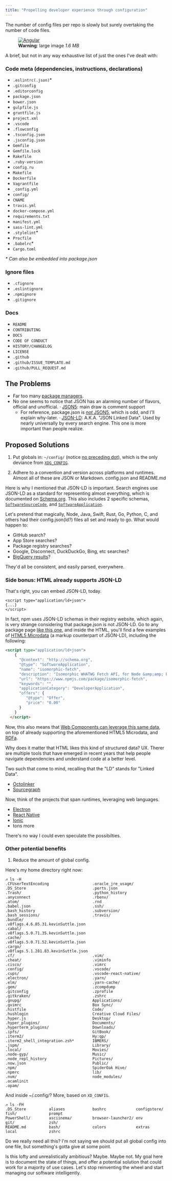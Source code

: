```yaml
---
title: "Propelling developer experience through configuration"
---
```


The number of config files per repo is slowly but surely overtaking the number of code files.

<figure>
  <a href="https://cloudup.com/c8BGrAQmmgd"><img src="/images/angular-github.png" alt="Angular"></a>
  <figcaption>
    <strong>Warning</strong>: large image <em>1.6 MB</em></figcaption>
</figure>

A brief, but not in any way exhaustive list of just the ones I've dealt with:

### Code meta (dependencies, instructions, declarations)

-   `.eslintrc(.json)`\*
-   `.gitconfig`
-   `.editorconfig`
-   `package.json`
-   `bower.json`
-   `gulpfile.js`
-   `gruntfile.js`
-   `project.xml`
-   `.vscode`
-   `.flowconfig`
-   `.tsconfig.json`
-   `.jsconfig.json`
-   `Gemfile`
-   `Gemfile.lock`
-   `Rakefile`
-   `.ruby-version`
-   `config.ru`
-   `Makefile`
-   `Dockerfile`
-   `Vagrantfile`
-   `_config.yml`
-   `config/`
-   `CNAME`
-   `travis.yml`
-   `docker-compose.yml`
-   `requirements.txt`
-   `manifest.yml`
-   `sass-lint.yml`
-   `.stylelint`\*
-   `Procfile`
-   `.babelrc`\*
-   `Cargo.toml`

_\* Can also be embedded into package.json_

### Ignore files

-   `.cfignore`
-   `.eslintignore`
-   `.npmignore`
-   `.gitignore`

### Docs

-   `README`
-   `CONTRIBUTING`
-   `DOCS`
-   `CODE OF CONDUCT`
-   `HISTORY/CHANGELOG`
-   `LICENSE`
-   `.github`
-   `.github/ISSUE_TEMPLATE.md`
-   `.github/PULL_REQUEST.md`

## The Problems

-   Far too many [package managers](http://blog.ezyang.com/2015/12/the-convergence-of-compilers-build-systems-and-package-managers/).
-   No one seems to notice that JSON has an alarming number of flavors, official and unofficial.
    · [JSON5](http://json5.org/): main draw is comment support
    -   For reference, package.json is [_not_ JSON5](https://github.com/npm/npm/issues/4482), which is odd, and I'll explain why-later.
        · [JSON-LD](http://json-ld.org/): A.K.A. "JSON Linked Data". Used by nearly universally by every search engine. This one is more important than people realize.

## Proposed Solutions

1. Put globals in: `~/config/` (notice [no preceding dot](https://twitter.com/rauchg/status/698689087620804608)), which is the only deviance from [`XDG_CONFIG`](https://specifications.freedesktop.org/basedir-spec/basedir-spec-latest.html).

2. Adhere to a convention and version across platforms and runtimes.
   Almost all of these are JSON or Markdown.
   config.json and README.md

Here is why I mentioned that JSON-LD is important. Search engines use JSON-LD as a standard for representing almost everything, which is documented on [Schema.org](https://schema.org/).
This also includes 2 specific schemas, [`SoftwareSourceCode`](https://schema.org/SoftwareSourceCode), and [`SoftwareApplication`](https://schema.org/SoftwareApplication).

Let's pretend that magically, Node, Java, Swift, Rust, Go, Python, C, and others had their config.json(ld?) files all set and ready to go.
What would happen to:

-   GitHub search?
-   App Store searches?
-   Package registry searches?
-   Google, Disconnect, DuckDuckGo, Bing, etc searches?
-   [BigQuery results](https://medium.com/google-cloud/github-on-bigquery-analyze-all-the-code-b3576fd2b150)?

They'd all be consistent, and easily parsed, everywhere.

### Side bonus: HTML already supports JSON-LD

That's right, you can embed JSON-LD, today.

```
<script type="application/ld+json">
{...}
</script>
```

In fact, npm uses JSON-LD schemas in their registry website, which again, is very strange considering that package.json is not JSON-LD.
Go to any package page [like this one](https://www.npmjs.com/package/isomorphic-fetch), and inside the HTML, you'll find a few examples of [HTML5 Microdata](https://developer.mozilla.org/en-US/docs/Web/HTML/Microdata) (a markup counterpart of JSON-LD), including the following:

```html
<script type="application/ld+json">
    {
      "@context": "http://schema.org",
      "@type": "SoftwareApplication",
      "name": "isomorphic-fetch",
      "description": "Isomorphic WHATWG Fetch API, for Node &amp;amp; Browserify",
      "url": "https://www.npmjs.com/package/isomorphic-fetch",
      "keywords": "",
      "applicationCategory": "DeveloperApplication",
      "offers": {
         "@type": "Offer",
         "price": "0.00"
      }
    }
  </script>
```

Now, this also means that [Web Components can leverage this same data](https://developers.google.com/web/updates/2015/03/creating-semantic-sites-with-web-components-and-jsonld),
on top of already supporting the aforementioned HTML5 Microdata, and [RDFa](https://rdfa.info/).

Why does it matter that HTML likes this kind of structured data? UX. Therer are multiple tools that have emerged in recent years that help people navigate dependencies and understand code at a better level.

Two such that come to mind, recalling that the "LD" stands for "Linked Data".

-   [Octolinker](http://octolinker.github.io/)
-   [Sourcegraph](https://sourcegraph.com/)

Now, think of the projects that span runtimes, leveraging web languages.

-   [Electron](http://electron.atom.io/)
-   [React Native](https://facebook.github.io/react-native/)
-   [Ionic](http://ionicframework.com/)
-   tons more

There's no way I could even speculate the possibilties.

### Other potential benefits

1. Reduce the amount of global config.

Here's my home directory right now:

```shell
⩘ ls -H
.CFUserTextEncoding                   .oracle_jre_usage/
.DS_Store                             .ports.json
.Trash/                               .python_history
.anyconnect                           .rbenv/
.atom/                                .rnd
.babel.json                           .ssh/
.bash_history                         .subversion/
.bash_sessions/                       .travis/
.bundle/                              .v8flags.4.6.85.31.kevinSuttle.json
.cabal/                               .v8flags.5.0.71.35.kevinSuttle.json
.cache/                               .v8flags.5.0.71.52.kevinSuttle.json
.cargo/                               .v8flags.5.1.281.83.kevinSuttle.json
.cf/                                  .vim/
.cheat/                               .viminfo
.cisco/                               .vimrc
.config/                              .vscode/
.cups/                                .vscode-react-native/
.electron/                            .yarn/
.elm/                                 .yarn-cache/
.gem/                                 .zcompdump
.gitconfig                            .zprofile
.gitkraken/                           .zshrc
.gnupg/                               Applications/
.gvimrc                               Box Sync/
.histfile                             Code/
.hushlogin                            Creative Cloud Files/
.hyper.js                             Desktop/
.hyper_plugins/                       Documents/
.hyperterm_plugins/                   Downloads/
.ipfs/                                GitBook/
.iterm2/                              Hy:qp/
.iterm2_shell_integration.zsh*        IBMERS/
.jspm/                                Library/
.local/                               Movies/
.node-gyp/                            Music/
.node_repl_history                    Pictures/
.now.json                             Public/
.npm/                                 SpiderOak Hive/
.npmrc                                lib/
.nvm/                                 node_modules/
.ocamlinit
.opam/
```

And inside ~/.config/? More, based on `XD_CONFIG`.

```shell
⩘ ls -FH
.DS_Store          aliases            bashrc             configstore/       fish/              prompt
PowerShell/        asciinema/         browser-launcher2/ env                git/               zsh/
README.md          bash/              colors             extras             local              zshrc
```

Do we really need all this? I'm not saying we should put all global config into one file, but something's gotta give at some point.

Is this lofty and unrealistically ambitious? Maybe. Maybe not. My goal here is to document the state of things, and offer a potential solution that could work for a majority of use cases.
Let's stop reinventing the wheel and start managing our software intelligently.
